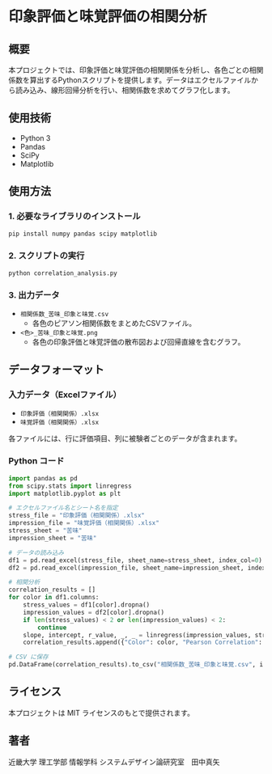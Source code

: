 # 印象評価と味覚評価の相関分析

## 概要

本プロジェクトでは、印象評価と味覚評価の相関関係を分析し、各色ごとの相関係数を算出するPythonスクリプトを提供します。データはエクセルファイルから読み込み、線形回帰分析を行い、相関係数を求めてグラフ化します。

## 使用技術

- Python 3
- Pandas
- SciPy
- Matplotlib

## 使用方法

### 1. 必要なライブラリのインストール
```bash
pip install numpy pandas scipy matplotlib
```

### 2. スクリプトの実行
```bash
python correlation_analysis.py
```

### 3. 出力データ
- `相関係数_苦味_印象と味覚.csv`
  - 各色のピアソン相関係数をまとめたCSVファイル。
- `<色>_苦味_印象と味覚.png`
  - 各色の印象評価と味覚評価の散布図および回帰直線を含むグラフ。

## データフォーマット

### **入力データ（Excelファイル）**
- `印象評価（相関関係）.xlsx`
- `味覚評価（相関関係）.xlsx`

各ファイルには、行に評価項目、列に被験者ごとのデータが含まれます。

### **Python コード**
```python
import pandas as pd
from scipy.stats import linregress
import matplotlib.pyplot as plt

# エクセルファイル名とシート名を指定
stress_file = "印象評価（相関関係）.xlsx"
impression_file = "味覚評価（相関関係）.xlsx"
stress_sheet = "苦味"
impression_sheet = "苦味"

# データの読み込み
df1 = pd.read_excel(stress_file, sheet_name=stress_sheet, index_col=0)
df2 = pd.read_excel(impression_file, sheet_name=impression_sheet, index_col=0)

# 相関分析
correlation_results = []
for color in df1.columns:
    stress_values = df1[color].dropna()
    impression_values = df2[color].dropna()
    if len(stress_values) < 2 or len(impression_values) < 2:
        continue
    slope, intercept, r_value, _, _ = linregress(impression_values, stress_values)
    correlation_results.append({"Color": color, "Pearson Correlation": round(r_value, 2)})

# CSV に保存
pd.DataFrame(correlation_results).to_csv("相関係数_苦味_印象と味覚.csv", index=False)
```

## ライセンス
本プロジェクトは MIT ライセンスのもとで提供されます。

## 著者
近畿大学 理工学部 情報学科 システムデザイン論研究室　田中真矢

